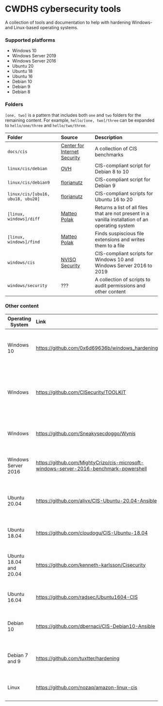 # CWDHS cybersecurity tools
A collection of tools and documentation to help with hardening Windows- and Linux-based operating systems.

### Supported platforms
* Windows 10
* Windows Server 2019
* Windows Server 2016
* Ubuntu 20
* Ubuntu 18
* Ubuntu 16
* Debian 10
* Debian 9
* Debian 8

### Folders
`[one, two]` is a pattern that includes both `one` and `two` folders for the remaining content.
For example, `hello/[one, two]/three` can be expanded to `hello/one/three` and `hello/two/three`.

| Folder | Source | Description |
| :-- | :-- | :-- |
| `docs/cis` | [Center for Internet Security](https://www.cisecurity.org/cis-benchmarks) | A collection of CIS benchmarks |
| `linux/cis/debian` | [OVH](https://github.com/ovh/debian-cis) | CIS-compliant script for Debian 8 to 10 |
| `linux/cis/debian9` | [florianutz](https://github.com/florianutz/Debian9-CIS) | CIS-compliant script for Debian 9 |
| `linux/cis/[ubu16, ubu18, ubu20]` | [florianutz](https://github.com/florianutz) | CIS-compliant scripts for Ubuntu 16 to 20 |
| `[linux, windows]/diff` | [Matteo Polak](https://github.com/matteopolak) | Returns a list of all files that are not present in a vanilla installation of an operating system |
| `[linux, windows]/find` | [Matteo Polak](https://github.com/matteopolak) | Finds suspiscious file extensions and writes them to a file |
| `windows/cis` | [NVISO Security](https://github.com/NVISOsecurity/posh-dsc-windows-hardening) | CIS-compliant scripts for Windows 10 and Windows Server 2016 to 2019 |
| `windows/security` | ??? | A collection of scripts to audit permissions and other content |

### Other content
| Operating System | Link | Description |
| --- | :-- | :-- |
| Windows 10 | https://github.com/0x6d69636b/windows_hardening | Windows 10 hardening script written in PowerShell |
| Windows | https://github.com/CISecurity/TOOLKIT | Hardening scripts for older versions of Windows-based operating systems |
| Windows | https://github.com/Sneakysecdoggo/Wynis | Hardening scripts for Office365 and system auditing |
| Windows Server 2016 | https://github.com/MightyCrizo/cis-microsoft-windows-server-2016-benchmark-powershell | Hardening scripts for Windows Server 2016 |
| Ubuntu 20.04 | https://github.com/alivx/CIS-Ubuntu-20.04-Ansible | Hardening script made with Ansible (_not complete_) |
| Ubuntu 18.04 | https://github.com/cloudogu/CIS-Ubuntu-18.04 | Hardening script for Ubuntu 18.04 |
| Ubuntu 18.04 and 20.04 | https://github.com/kenneth-karlsson/Cisecurity | Hardening scripts for Ubuntu 18.04 and Ubuntu 20.04 |
| Ubuntu 16.04 | https://github.com/radsec/Ubuntu1604-CIS | Hardening scripts for Ubuntu 16.04 |
| Debian 10 | https://github.com/dbernaci/CIS-Debian10-Ansible | Hardening script written in Ansible for Debian 10 |
| Debian 7 and 9 | https://github.com/tuxtter/hardening | Hardening script for Debian 7 and Debian 9 |
| Linux | https://github.com/nozaq/amazon-linux-cis | Hardening script for Amazon Linux |